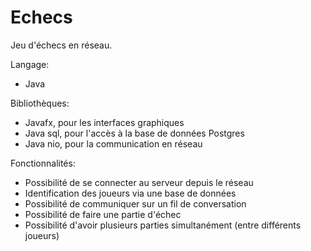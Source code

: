 # Echecs

Jeu d'échecs en réseau.

Langage: 

- Java

Bibliothèques: 

- Javafx, pour les interfaces graphiques
- Java sql, pour l'accès à la base de données Postgres
- Java nio, pour la communication en réseau
               
Fonctionnalités:

- Possibilité de se connecter au serveur depuis le réseau
- Identification des joueurs via une base de données
- Possibilité de communiquer sur un fil de conversation
- Possibilité de faire une partie d'échec
- Possibilité d'avoir plusieurs parties simultanément (entre différents joueurs)
